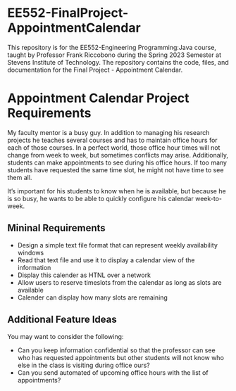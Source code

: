 # EE552-FinalProject-AppointmentCalendar
This repository is for the EE552-Engineering Programming:Java course, taught by Professor Frank Riccobono during the Spring 2023 Semester at Stevens Institute of Technology. The repository contains the code, files, and documentation for the Final Project - Appointment Calendar. 

# Appointment Calendar Project Requirements
My faculty mentor is a busy guy. In addition to managing his research projects he teaches several courses and has to maintain office hours for each of those courses. In a perfect world, those office hour times will not change from week to week, but sometimes conflicts may arise. Additionally, students can make appointments to see during his office hours. If too many students have requested the same time slot, he might not have time to see them all.

It’s important for his students to know when he is available, but because he is so busy, he wants to be able to quickly configure his calendar week-to-week.

## Mininal Requirements
* Design a simple text file format that can represent weekly availability windows
* Read that text file and use it to display a calendar view of the information
* Display this calender as HTNL over a network
* Allow users to reserve timeslots from the calendar as long as slots are available
* Calender can display how many slots are remaining

## Additional Feature Ideas
You may want to consider the following:
* Can you keep information confidential so that the professor can see who has requested appointments but other students will not know who else in the class is visiting during office ours?
* Can you send automated of upcoming office hours with the list of appointments?